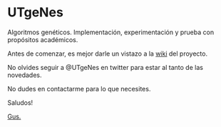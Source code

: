 UTgeNes
=======

Algoritmos genéticos. Implementación, experimentación y prueba con propósitos académicos.

Antes de comenzar, es mejor darle un vistazo a la [wiki](https://github.com/gooznt/utgenes/wiki) del proyecto.

No olvides seguir a @UTgeNes en twitter para estar al tanto de las novedades.

No dudes en contactarme para lo que necesites.

Saludos!

[Gus.](https://github.com/gooznt)
